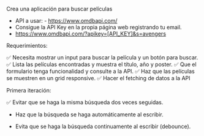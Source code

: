 Crea una aplicación para buscar películas

- API a usar: - https://www.omdbapi.com/
- Consigue la API Key en la propia página web registrando tu email.
- https://www.omdbapi.com/?apikey=[API_KEY]&s=avengers

Requerimientos:

✅ Necesita mostrar un input para buscar la película y un botón para buscar.
✅ Lista las películas encontradas y muestra el título, año y poster.
✅ Que el formulario tenga funcionalidad y consulte a la API.
✅ Haz que las películas se muestren en un grid responsive.
✅ Hacer el fetching de datos a la API 

Primera iteración:

✅ Evitar que se haga la misma búsqueda dos veces seguidas.

- Haz que la búsqueda se haga automáticamente al escribir.

- Evita que se haga la búsqueda continuamente al escribir (debounce).
